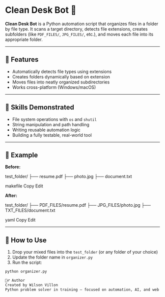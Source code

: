 # Clean Desk Bot 🧹

**Clean Desk Bot** is a Python automation script that organizes files in a folder by file type. It scans a target directory, detects file extensions, creates subfolders (like `PDF_FILES/`, `JPG_FILES/`, etc.), and moves each file into its appropriate folder.

---

## 🚀 Features

- Automatically detects file types using extensions
- Creates folders dynamically based on extension
- Moves files into neatly organized subdirectories
- Works cross-platform (Windows/macOS)

---

## 🧠 Skills Demonstrated

- File system operations with `os` and `shutil`
- String manipulation and path handling
- Writing reusable automation logic
- Building a fully testable, real-world tool

---

## 🧪 Example

**Before:**

test_folder/ ├── resume.pdf ├── photo.jpg ├── document.txt

makefile
Copy
Edit

**After:**

test_folder/ ├── PDF_FILES/resume.pdf ├── JPG_FILES/photo.jpg ├── TXT_FILES/document.txt

yaml
Copy
Edit

---

## 🔧 How to Use

1. Drop your mixed files into the `test_folder` (or any folder of your choice)
2. Update the folder name in `organizer.py`
3. Run the script:

```bash
python organizer.py

🙋‍♂️ Author
Created by Wilson Villon
Python problem solver in training — focused on automation, AI, and web development.
